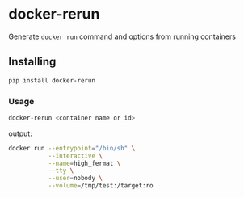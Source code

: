# docker-rerun
Generate `docker run` command and options from running containers

## Installing

```bash
pip install docker-rerun
```

### Usage

```bash
docker-rerun <container name or id>
```

output:
```bash
docker run --entrypoint="/bin/sh" \
           --interactive \
           --name=high_fermat \
           --tty \
           --user=nobody \
           --volume=/tmp/test:/target:ro
```
